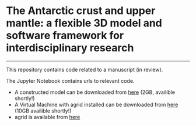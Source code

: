 # The Antarctic crust and upper mantle: a flexible 3D model and software framework for interdisciplinary research

---

This repository contains code related to a manuscript (in review). 

The Jupyter Notebook contains urls to relevant code. 

- A constructed model can be downloaded from [here](https://cloudstor.aarnet.edu.au/plus/s/gwthBd9wHI6c5sm) (2GB, availible shortly!)
- A Virtual Machine with agrid installed can be downloaded from [here](https://cloudstor.aarnet.edu.au/plus/s/gwthBd9wHI6c5sm) (10GB availible shortly!)
- agrid is available from [here](https://github.com/TobbeTripitaka/agrid)
